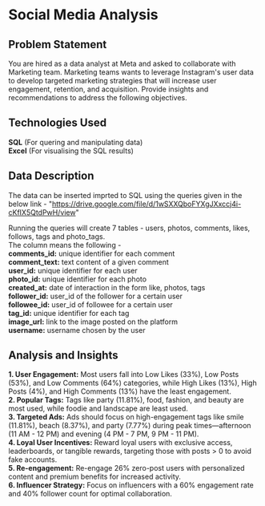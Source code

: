# Social Media Analysis

## Problem Statement
You are hired as a data analyst at Meta and asked to collaborate with Marketing team. Marketing teams wants to leverage Instagram's user data to develop targeted marketing strategies that will increase user engagement, retention, and acquisition. Provide insights and recommendations to address the following objectives.

## Technologies Used
**SQL** (For quering and manipulating data) <br />
**Excel** (For visualising the SQL results)

## Data Description
The data can be inserted imprted to SQL using the queries given in the below link - 
"https://drive.google.com/file/d/1wSXXQboFYXgJXxccj4i-cKfIX5QtdPwH/view"

Running the queries will create 7 tables - users, photos, comments, likes, follows, tags and photo_tags.<br />
The column means the following - <br />
**comments_id:** unique identifier for each comment <br />
**comment_text:** text content of a given comment <br />
**user_id:** unique identifier for each user <br />
**photo_id:** unique identifier for each photo <br />
**created_at:** date of interaction in the form like, photos, tags <br />
**follower_id:** user_id of the follower for a certain user <br />
**followee_id:** user_id of followee for a certain user <br />
**tag_id:** unique identifier for each tag <br />
**image_url:** link to the image posted on the platform <br />
**username:** username chosen by the user <br />

## Analysis and Insights
**1. User Engagement:** Most users fall into Low Likes (33%), Low Posts (53%), and Low Comments (64%) categories, while High Likes (13%), High Posts (4%), and High Comments (13%) have the least engagement. <br />
**2. Popular Tags:** Tags like party (11.81%), food, fashion, and beauty are most used, while foodie and landscape are least used. <br />
**3. Targeted Ads:** Ads should focus on high-engagement tags like smile (11.81%), beach (8.37%), and party (7.77%) during peak times—afternoon (11 AM - 12 PM) and evening (4 PM - 7 PM, 9 PM - 11 PM). <br />
**4. Loyal User Incentives:** Reward loyal users with exclusive access, leaderboards, or tangible rewards, targeting those with posts > 0 to avoid fake accounts. <br />
**5. Re-engagement:** Re-engage 26% zero-post users with personalized content and premium benefits for increased activity. <br />
**6. Influencer Strategy:** Focus on influencers with a 60% engagement rate and 40% follower count for optimal collaboration. <br />
